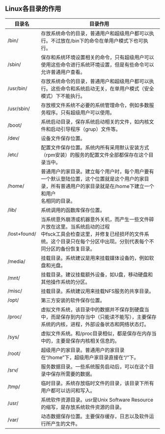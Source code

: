 ## Linux各目录的作用<br/>
目录名 | 目录作用
-|-
/bin/ | 存放系统命令的目录，普通用户和超级用户都可以执行。不过放在/bin下的命令在单用户模式下也可执行。
/sbin/ | 保存和系统环境设置相关的命令，只有超级用户可以使用这些命令进行系统环境设置，但是有些命令可以允许普通用户查看。
/usr/bin/ | 存放系统命令的目录，普通用户和超级用户都可以执行。这些命令和系统启动无关，在单用户模式（安全模式）下不能执行。
/usr/sbin/ | 存放根文件系统不必要的系统管理命令，例如多数服务程序。只有超级用户可以使用。
/boot/ | 系统启动目录，保存系统启动相关的文件，如内核文件和启动引导程序（grup）文件等。
/dev/ | 设备文件保存位置。
/etc/ | 配置文件保存位置。系统内所有采用默认安装方式（rpm安装）的服务的配置文件全部都保存在这个目录当中。
/home/ | 普通用户的家目录。建立每个用户时，每个用户要有一个默认登陆位置，这个位置就是这个用户的家目录，所有普通用户的家目录就是在/home下建立一个和用户<br>名相同的目录。
/lib/ | 系统调用的函数库保存位置。
/lost+found/ | 当系统意外崩溃或机器意外关机，而产生一些文件碎片放在这里。当系统启动的过程<br>中fsck工具会检查这里，并修复已经损坏的文件系统。这个目录只在每个分区中出现。分别代表每个不同分区的备份恢复目录。
/media/ | 挂载目录。系统建议是用来挂载媒体设备的，例如软盘和光盘。
/mnt/ | 挂载目录。建议挂载额外设备，如U盘，移动硬盘和其他操作系统的分区。
/misc/ | 挂载目录。系统建议用来挂载NFS服务的共享目录。
/opt/ | 第三方安装的软件保存位置。
/proc/ | 虚拟文件系统，该目录中的数据并不保存到硬盘当中，而是保存到内存当中（只能读不能写），主要保存系统的内核，进程，外部设备状态和网络状态灯。
/sys/ | 虚拟文件系统。和/proc目录相似，都是保存在内存当中的，主要是保存内核相关信息的。
/root/ | 超级用户的家目录。普通用户的家目录在“/home”下，超级用户家目录直接在“/”下。
/srv/ | 服务数据目录。一些系统服务启动后，可以在这个目录中保存所需要的数据。
/tmp/ | 临时目录。系统存放临时文件的目录，该目录下所有用户都可以访问和写入。
/usr/ | 系统软件资源目录。usr是Unix Software Resource的缩写，是存放系统软件资源的目录。
/var/ | 动态数据保存位置。主要保存缓存，日志以及软件运行所产生的文件。
